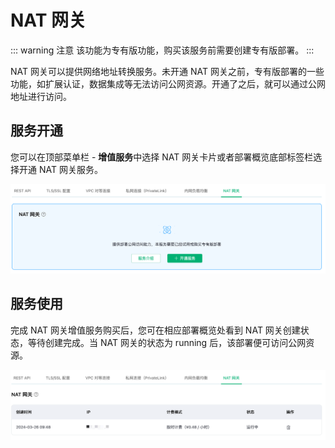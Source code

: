 # NAT 网关

::: warning 注意
该功能为专有版功能，购买该服务前需要创建专有版部署。
:::

NAT 网关可以提供网络地址转换服务。未开通 NAT 网关之前，专有版部署的一些功能，如扩展认证，数据集成等无法访问公网资源。开通了之后，就可以通过公网地址进行访问。

## 服务开通

您可以在顶部菜单栏 - **增值服务**中选择 NAT 网关卡片或者部署概览底部标签栏选择开通 NAT 网关服务。

![nat](./_assets/nat_gateway_info.png)


## 服务使用

完成 NAT 网关增值服务购买后，您可在相应部署概览处看到 NAT 网关创建状态，等待创建完成。当 NAT 网关的状态为 running 后，该部署便可访问公网资源。

![nat](./_assets/nat_gateway.png)